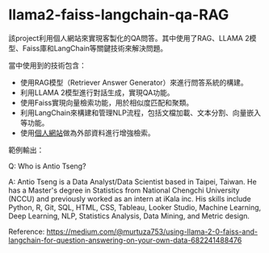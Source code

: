# llama2-faiss-langchain-qa-RAG
該project利用個人網站來實現客製化的QA問答。其中使用了RAG、LLAMA 2模型、Faiss庫和LangChain等關鍵技術來解決問題。


當中使用到的技術包含：
* 使用RAG模型（Retriever Answer Generator）來進行問答系統的構建。
* 利用LLAMA 2模型進行對話生成，實現QA功能。
* 使用Faiss實現向量檢索功能，用於相似度匹配和聚類。
* 利用LangChain來構建和管理NLP流程，包括文檔加載、文本分割、向量嵌入等功能。
* 使用[個人網站](https://antiotseng.github.io/antio.github.io/)做為外部資料進行增強檢索。

範例輸出：

Q: Who is Antio Tseng?

A: Antio Tseng is a Data Analyst/Data Scientist based in Taipei, Taiwan. He has a Master's degree in Statistics from National Chengchi University (NCCU) and previously worked as an intern at iKala inc. His skills include Python, R, Git, SQL, HTML, CSS, Tableau, Looker Studio, Machine Learning, Deep Learning, NLP, Statistics Analysis, Data Mining, and Metric design.



Reference:
https://medium.com/@murtuza753/using-llama-2-0-faiss-and-langchain-for-question-answering-on-your-own-data-682241488476
